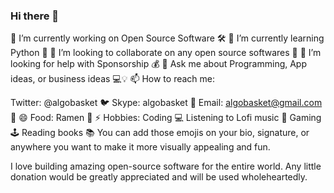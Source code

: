 ### Hi there 👋
🔭 I’m currently working on Open Source Software 🛠️
🌱 I’m currently learning Python 🐍
👯 I’m looking to collaborate on any open source softwares 🤝
🤔 I’m looking for help with Sponsorship 💰
💬 Ask me about Programming, App ideas, or business ideas 💻💡
📫 How to reach me:

Twitter: @algobasket 🐦
Skype: algobasket 💬
Email: algobasket@gmail.com 📩
😄 Food: Ramen 🍜
⚡ Hobbies:
Coding 💻
Listening to Lofi music 🎵
Gaming 🕹️
Reading books 📚
You can add those emojis on your bio, signature, or anywhere you want to make it more visually appealing and fun.

I love building amazing open-source software for the entire world. Any little donation 
would be greatly appreciated and will be used wholeheartedly.
